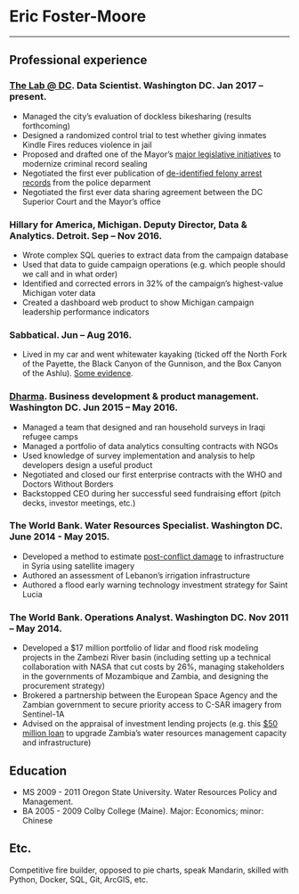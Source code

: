 # Eric Foster-Moore
---
## Professional experience

### [The Lab @ DC](thelab.dc.gov). Data Scientist. Washington DC. Jan 2017 – present.
* Managed the city’s evaluation of dockless bikesharing (results forthcoming)
* Designed a randomized control trial to test whether giving inmates Kindle Fires reduces violence in jail
* Proposed and drafted one of the Mayor’s [major legislative initiatives](https://mayor.dc.gov/release/mayor-bowser-announces-legislative-reforms-overhaul-criminal-record-sealing-process) to modernize criminal record sealing
* Negotiated the first ever publication of [de-identified felony arrest records](github.com/thelabdc/NEAR-Act-Public) from the police deparment 
* Negotiated the first ever data sharing agreement between the DC Superior Court and the Mayor’s office

### Hillary for America, Michigan. Deputy Director, Data & Analytics. Detroit. Sep – Nov 2016.
* Wrote complex SQL queries to extract data from the campaign database
* Used that data to guide campaign operations (e.g. which people should we call and in what order)
* Identified and corrected errors in 32% of the campaign’s highest-value Michigan voter data
* Created a dashboard web product to show Michigan campaign leadership performance indicators

### Sabbatical. Jun – Aug 2016.
* Lived in my car and went whitewater kayaking (ticked off the North Fork of the Payette, the Black Canyon of the Gunnison, and the Box Canyon of the Ashlu). [Some evidence](https://twitter.com/kindlyplease/status/748943108180545536). 

### [Dharma](dharma.ai). Business development & product management. Washington DC. Jun 2015 – May 2016.
* Managed a team that designed and ran household surveys in Iraqi refugee camps
* Managed a portfolio of data analytics consulting contracts with NGOs
* Used knowledge of survey implementation and analysis to help developers design a useful product
* Negotiated and closed our first enterprise contracts with the WHO and Doctors Without Borders
* Backstopped CEO during her successful seed fundraising effort (pitch decks, investor meetings, etc.)

### The World Bank. Water Resources Specialist. Washington DC. June 2014 - May 2015. 
* Developed a method to estimate [post-conflict damage](http://documents.worldbank.org/curated/en/986551495018705629/Syria-Crisis-assessment-series) to infrastructure in Syria using satellite imagery
* Authored an assessment of Lebanon’s irrigation infrastructure
* Authored a flood early warning technology investment strategy for Saint Lucia

### The World Bank. Operations Analyst. Washington DC. Nov 2011 – May 2014.
* Developed a $17 million portfolio of lidar and flood risk modeling projects in the Zambezi River basin (including setting up a technical collaboration with NASA that cut costs by 26%, managing stakeholders in the governments of Mozambique and Zambia, and designing the procurement strategy)
* Brokered a partnership between the European Space Agency and the Zambian government to secure priority access to C-SAR imagery from Sentinel-1A
* Advised on the appraisal of investment lending projects (e.g. this [$50 million loan](http://documents.worldbank.org/curated/en/185751468168868670/pdf/759240PAD0P114010Box374366B00OUO090.pdf) to upgrade Zambia’s water resources management capacity and infrastructure)

## Education
* MS 2009 - 2011	Oregon State University. Water Resources Policy and Management. 
* BA 2005 - 2009 	Colby College (Maine). Major: Economics; minor: Chinese 

## Etc. 
Competitive fire builder, opposed to pie charts, speak Mandarin, skilled with Python, Docker, SQL, Git, ArcGIS, etc.

